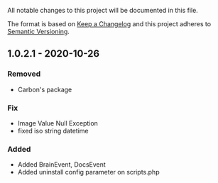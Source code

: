 All notable changes to this project will be documented in this file.
 
The format is based on [Keep a Changelog](http://keepachangelog.com/)
and this project adheres to [Semantic Versioning](http://semver.org/).

## 1.0.2.1 - 2020-10-26

### Removed
- Carbon's package

### Fix
- Image Value Null Exception
- fixed iso string datetime 

### Added
- Added BrainEvent, DocsEvent
- Added uninstall config parameter on scripts.php